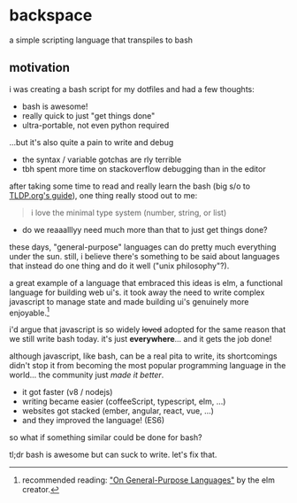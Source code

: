 # backspace
a simple scripting language that transpiles to bash

## motivation

i was creating a bash script for my dotfiles and had a few thoughts:
- bash is awesome!
- really quick to just "get things done"
- ultra-portable, not even python required

...but it's also quite a pain to write and debug
- the syntax / variable gotchas are rly terrible
- tbh spent more time on stackoverflow debugging than in the editor

after taking some time to read and really learn the bash (big s/o to
[TLDP.org's guide](https://tldp.org/LDP/abs/html/)), one thing really stood
out to me:

> i love the minimal type system (number, string, or list)

- do we reaaalllyy need much more than that to just get things done?

these days, "general-purpose" languages can do pretty much everything under
the sun. still, i believe there's something to be said about languages that
instead do one thing and do it well ("unix philosophy"?).

a great example of a language that embraced this ideas is elm, a functional
language for building web ui's. it took away the need to write complex
javascript to manage state and made building ui's genuinely more enjoyable.[^1]

i'd argue that javascript is so widely ~~loved~~ adopted for the same reason
that we still write bash today. it's just **everywhere**... and it gets the
job done!

although javascript, like bash, can be a real pita to write, its shortcomings
didn't stop it from becoming the most popular programming language in the
world... the community just _made it better_.
- it got faster (v8 / nodejs)
- writing became easier (coffeeScript, typescript, elm, ...)
- websites got stacked (ember, angular, react, vue, ...)
- and they improved the language! (ES6)

so what if something similar could be done for bash?

tl;dr bash is awesome but can suck to write. let's fix that.

[^1]: recommended reading: ["On General-Purpose Languages"](https://github.com/elm/projects/blob/master/notes/on-general-purpose.md) by the elm creator.